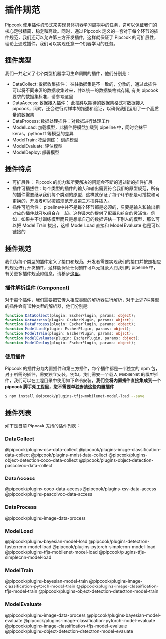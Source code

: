 # 插件规范

Pipcook 使用插件的形式来实现具体机器学习周期中的任务，这可以保证我们的核心足够精简，稳定和高效。同时，通过 Pipcook 定义的一套对于每个环节的插件规范，我们还可以允许第三方开发插件，这样就保证了 Pipcook 的可扩展性，理论上通过插件，我们可以实现任意一个机器学习的任务。

## 插件类型

我们一共定义了七个类型机器学习生命周期的插件，他们分别是：

- DataCollect: 数据收集插件： 往往数据集是不一致的，分散的，通过此插件可以将不同来源的数据收集过来，并以统一的数据集格式存储, 有关 pipcook 要求的数据集标准，请参考这里
- DataAccess: 数据接入插件： 此插件以期待的数据集格式将数据接入pipcook，同时，还会进行对样本的描述和验证，以确保我们运用了一个高质量的数据集
- DataProcess: 数据处理插件：对数据进行处理工作
- ModelLoad: 加载模型，此插件将模型加载到 pipeline 中，同时会抹平 keras，python tf 等模型的差异
- ModelTrain: 模型训练： 训练模型
- ModelEvaluate: 评估模型
- ModelDeploy: 部署模型

## 插件特点

- 可扩展性： Pipcook 的能力和所要解决的问题会不断的通过新的插件扩展
- 插件可插拔性：每个类型的插件的输入和输出需要符合我们的原型规范，所有的插件需要继承我们每个类别的原型，这样就保证了每个环节都是可插拔和可更换的，开发者可以按照规范开发第三方插件插入。
- 插件可组合性： pipeline中并不是每个环节都是必须的，只要是输入和输出相对应的插件就可以组合在一起。这样最大的提供了配置和组合的灵活性。例如：如果并不想训练模型而只是想拿自己的数据评估一下别人的模型，那么可以把 Model Train 拔出，这样 Model Load 直接和 Model Evaluate 也是可以链接的

## 插件规范

我们为每个类型的插件定义了接口和规范，开发者需要实现我们的接口并按照相应的规范进行开发插件，这样能保证任何插件可以无缝嵌入到我们的 pipeline 中，有关更多插件规范的信息，请移步[这里](../devel/developer-guide.md)。

### 插件解析组件 (Component)

对于每个插件，我们需要把它传入相应类型的解析器进行解析，对于上述7种类型的插件会有10种类型的解析器，他们分别是:

```ts
function DataCollect(plugin: EscherPlugin, params: object);
function DataAccess(plugin: EscherPlugin, params: object);
function DataProcess(plugin: EscherPlugin, params: object);
function ModelLoad(plugin: EscherPlugin, params: object);
function ModelTrain(plugin: EscherPlugin, params: object);
function ModelEvaluate(plugin: EscherPlugin, params: object);
function ModelDeploy(plugin: EscherPlugin, params: object);
```

### 使用插件

Pipcook 的插件分为内置插件和第三方插件，每个插件都是一个独立的 npm 包，对于所需的插件，需要独立安装，例如，我们需要一个载入 MobileNet 的模型插件，我们可以在工程目录中使用如下命令安装，**我们会将内置插件直接集成到一个 pipcook 脚手架工程里，您不需要单独安装这些内置插件**

```sh
$ npm install @pipcook/plugins-tfjs-mobilenet-model-load --save
```

## 插件列表

如下是目前 Pipcook 支持的插件列表：

### DataCollect

@pipcook/plugins-csv-data-collect
@pipcook/plugins-image-classification-data-collect
@pipcook/plugins-mnist-data-collect
@pipcook/plugins-object-detection-coco-data-collect
@pipcook/plugins-object-detection-pascolvoc-data-collect


### DataAccess

@pipcook/plugins-coco-data-access
@pipcook/plugins-csv-data-access
@pipcook/plugins-pascolvoc-data-access

### DataProcess

@pipcook/plugins-image-data-process

### ModelLoad

@pipcook/plugins-bayesian-model-load
@pipcook/plugins-detectron-fasterrcnn-model-load
@pipcook/plugins-pytorch-simplecnn-model-load
@pipcook/plugins-tfjs-mobilenet-model-load
@pipcook/plugins-tfjs-simplecnn-model-load

### ModelTrain

@pipcook/plugins-bayesian-model-train
@pipcook/plugins-image-classification-pytorch-model-train
@pipcook/plugins-image-classification-tfjs-model-train
@pipcook/plugins-object-detection-detectron-model-train

### ModelEvaluate

@pipcook/plugins-image-data-process
@pipcook/plugins-bayesian-model-evaluate
@pipcook/plugins-image-classification-pytorch-model-evaluate
@pipcook/plugins-image-classification-tfjs-model-evaluate
@pipcook/plugins-object-detection-detectron-model-evaluate